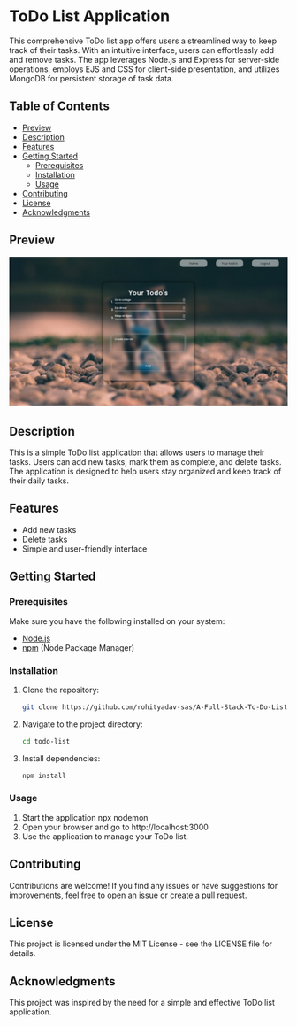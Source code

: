 # ToDo List Application
   This comprehensive ToDo list app offers users a streamlined way to keep track of their tasks. With an intuitive interface, users can effortlessly add and remove tasks. The app leverages Node.js and Express for    server-side operations, employs EJS and CSS for client-side presentation, and utilizes MongoDB for persistent storage of task data.

## Table of Contents

- [Preview](#preview)
- [Description](#description)
- [Features](#features)
- [Getting Started](#getting-started)
   - [Prerequisites](#prerequisites)
   - [Installation](#installation)
   - [Usage](#usage)
- [Contributing](#contributing)
- [License](#license)
- [Acknowledgments](#acknowledgments)

## Preview

![preview.png](./assets/preview.png?raw=true)

## Description

This is a simple ToDo list application that allows users to manage their tasks. Users can add new tasks, mark them as complete, and delete tasks. The application is designed to help users stay organized and keep track of their daily tasks.

## Features

- Add new tasks
- Delete tasks
- Simple and user-friendly interface

## Getting Started

### Prerequisites

Make sure you have the following installed on your system:

- [Node.js](https://nodejs.org/)
- [npm](https://www.npmjs.com/) (Node Package Manager)

### Installation

1. Clone the repository:
    ```bash
    git clone https://github.com/rohityadav-sas/A-Full-Stack-To-Do-List/
2. Navigate to the project directory:
    ```bash
    cd todo-list
4. Install dependencies:
    ```bash
    npm install

### Usage
1. Start the application
    npx nodemon
2. Open your browser and go to http://localhost:3000
3. Use the application to manage your ToDo list.

## Contributing
Contributions are welcome! If you find any issues or have suggestions for improvements, feel free to open an issue or create a pull request.

## License
This project is licensed under the MIT License - see the LICENSE file for details.

## Acknowledgments
This project was inspired by the need for a simple and effective ToDo list application.

